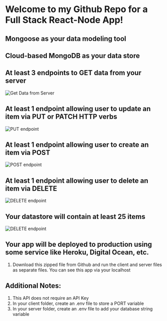 # Welcome to my Github Repo for a Full Stack React-Node App!

## Mongoose as your data modeling tool


## Cloud-based MongoDB as your data store


## At least 3 endpoints to GET data from your server

![Get Data from Server](3getendpoints.PNG)


## At least 1 endpoint allowing user to update an item via PUT or PATCH HTTP verbs

![PUT endpoint](putrequest.PNG)


## At least 1 endpoint allowing user to create an item via POST


![POST endpoint](putrequest.PNG)

## At least 1 endpoint allowing user to delete an item via DELETE

![DELETE endpoint](deleteendpoint.PNG)


## Your datastore will contain at least 25 items

![DELETE endpoint](databaseImage.PNG)


## Your app will be deployed to production using some service like Heroku, Digital Ocean, etc.

1. Download this zipped file from Github and run the client and server files as separate files. You can see this app via your localhost


## Additional Notes: 
1. This API does not require an API Key 
2. In your client folder, create an .env file to store a PORT variable
3. In your server folder, create an .env file to add your database string variable 
